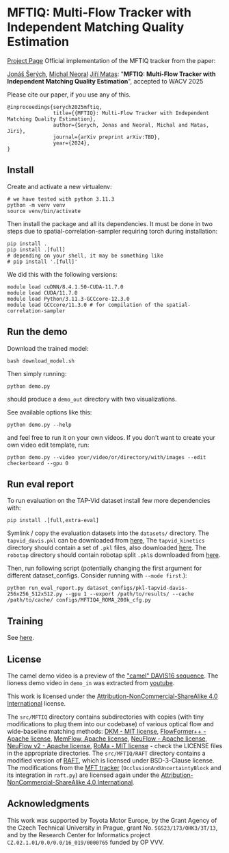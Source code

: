 
# MFTIQ: Multi-Flow Tracker with Independent Matching Quality Estimation

[Project Page](https://cmp.felk.cvut.cz/~serycjon/MFTIQ/)
Official implementation of the MFTIQ tracker from the paper:

[Jonáš Šerých](https://cmp.felk.cvut.cz/~serycjon/), [Michal Neoral](https://scholar.google.com/citations?user=fK9nkmQAAAAJ&hl=en&oi=ao) [Jiří Matas](https://cmp.felk.cvut.cz/~matas/): "**MFTIQ: Multi-Flow Tracker with Independent Matching Quality Estimation**", accepted to WACV 2025

Please cite our paper, if you use any of this.

    @inproceedings{serych2025mftiq,
                   title={{MFTIQ}: Multi-Flow Tracker with Independent Matching Quality Estimation},
                   author={Serych, Jonas and Neoral, Michal and Matas, Jiri},
                   journal={arXiv preprint arXiv:TBD},
                   year={2024},
    }


## Install

Create and activate a new virtualenv:

    # we have tested with python 3.11.3
    python -m venv venv
    source venv/bin/activate

Then install the package and all its dependencies.
It must be done in two steps due to spatial-correlation-sampler requiring torch during installation:

    pip install .
	pip install .[full]
	# depending on your shell, it may be something like
	# pip install '.[full]'

We did this with the following versions:
	
	module load cuDNN/8.4.1.50-CUDA-11.7.0
    module load CUDA/11.7.0
    module load Python/3.11.3-GCCcore-12.3.0
    module load GCCcore/11.3.0 # for compilation of the spatial-correlation-sampler

## Run the demo
Download the trained model:

	bash download_model.sh

Then simply running:

    python demo.py

should produce a `demo_out` directory with two visualizations.

See available options like this:

	python demo.py --help
	
and feel free to run it on your own videos. If you don't want to create your own video edit template, run:

	python demo.py --video your/video/or/directory/with/images --edit checkerboard --gpu 0


## Run eval report
To run evaluation on the TAP-Vid dataset install few more dependencies with:

	pip install .[full,extra-eval]
	
Symlink / copy the evaluation datasets into the `datasets/` directory.
The `tapvid_davis.pkl` can be downloaded from [here](https://github.com/google-deepmind/tapnet/tree/main/tapnet/tapvid),
The `tapvid_kinetics` directory should contain a set of `.pkl` files, also downloaded [here](https://github.com/google-deepmind/tapnet/tree/main/tapnet/tapvid).
The `robotap` directory should contain robotap split `.pkl`s downloaded from [here](https://github.com/google-deepmind/tapnet?tab=readme-ov-file#roboTAP).

Then, run following script (potentially changing the first argument for different dataset_configs. Consider running with `--mode first`.):

    python run_eval_report.py dataset_configs/pkl-tapvid-davis-256x256_512x512.py --gpu 1 --export /path/to/results/ --cache /path/to/cache/ configs/MFTIQ4_ROMA_200k_cfg.py
	
## Training
See [here](src/MFTIQ/UOM/readme.md).

## License

The camel demo video is a preview of the ["camel" DAVIS16 sequence](https://davischallenge.org/davis2016/one_result.html?seq_id=camel).
The lioness demo video in `demo_in` was extracted from [youtube](https://www.youtube.com/watch?v=ugsJtsO9w1A).

This work is licensed under the [Attribution-NonCommercial-ShareAlike 4.0 International](https://creativecommons.org/licenses/by-nc-sa/4.0/) license.

The `src/MFTIQ` directory contains subdirectories with copies (with tiny modifications to plug them into our codebase) of various optical flow and wide-baseline matching methods: [DKM - MIT license](https://github.com/Parskatt/DKM), [FlowFormer++ - Apache license](https://github.com/XiaoyuShi97/FlowFormerPlusPlus), [MemFlow, Apache license](https://github.com/DQiaole/MemFlow), [NeuFlow - Apache license](https://github.com/neufieldrobotics/NeuFlow), [NeuFlow v2 - Apache license](https://github.com/neufieldrobotics/NeuFlow_v2), [RoMa - MIT license](https://github.com/Parskatt/RoMa) - check the LICENSE files in the appropriate directories.
The `src/MFTIQ/RAFT` directory contains a modified version of [RAFT](https://github.com/princeton-vl/RAFT), which is licensed under BSD-3-Clause license.
The modifications from the [MFT tracker](https://cmp.felk.cvut.cz/~serycjon/MFT) (`OcclusionAndUncertaintyBlock` and its integration in `raft.py`) are licensed again under the [Attribution-NonCommercial-ShareAlike 4.0 International](https://creativecommons.org/licenses/by-nc-sa/4.0/).

## Acknowledgments

This work was supported by Toyota Motor Europe,
by the Grant Agency of the Czech Technical University in Prague, grant No. `SGS23/173/OHK3/3T/13`, and
by the Research Center for Informatics project `CZ.02.1.01/0.0/0.0/16_019/0000765` funded by OP VVV.

